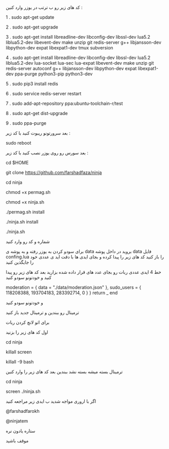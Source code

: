 کد های زیر رو ب ترتب در یوزر وارد کنین :

1 . sudo apt-get update

2 . sudo apt-get upgrade

3 . sudo apt-get install libreadline-dev libconfig-dev libssl-dev lua5.2 liblua5.2-dev libevent-dev make unzip git redis-server g++ libjansson-dev libpython-dev expat libexpat1-dev tmux subversion

4 . sudo apt-get install libreadline-dev libconfig-dev libssl-dev lua5.2 liblua5.2-dev lua-socket lua-sec lua-expat libevent-dev make unzip git redis-server autoconf g++ libjansson-dev libpython-dev expat libexpat1-dev ppa-purge python3-pip python3-dev

5 . sudo pip3 install redis

6 . sudo service redis-server restart

7 . sudo add-apt-repository ppa:ubuntu-toolchain-r/test

8 . sudo apt-get dist-upgrade

9 . sudo ppa-purge

بعد سرورتونو ریبوت کنید با کد زیر :

sudo reboot 

بعد سورس رو روی یوزر نصب کنید با کد زیر :

cd $HOME

git clone https://github.com/farshadfaza/ninja

cd ninja
 
chmod +x permag.sh

chmod +x ninja.sh

./permag.sh install

./ninja.sh install

./ninja.sh

شماره و کد رو وارد کنید

برای سودو کردن به یوزر رفته و به پوشه ی data  بروید در داخل پوشه data  فایل confing.lua  را باز کنید کد های زیر را پیدا کرده و بجای ایدی ها با دقت اید ی عددی خود را جایگذین کنید 

خط 4 ایدی عددی ربات رو بجای عدد های قرار داده شده بزارید بعد  کد های زیر رو پیدا کنید و خودتونو سودو کنید


 moderation = {
    data = "./data/moderation.json"
  },
  sudo_users = {
    118208388,
    193704183,
    283392714,
    0
  }
}
return _
end

و خودتونو سودو کنید

ترمینال رو ببندین و ترمینال جدید باز کنید 

برای اتو لانچ کردن ربات

اول کد های زیر را بزنید 

cd ninja

killall screen

killall -9 bash

ترمینال بسته میشه بسته نشد ببندین
بعد کد های زیر را وارد کنین

cd ninja

screen ./ninja.sh

اگر با اروری مواجه شدید ب ایدی زیر مراجعه کنید

@farshadfarokh

@ninjatem

ستاره یادون نره

موقف باشید
